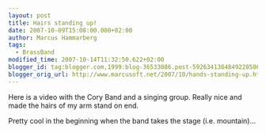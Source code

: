 ```yaml
---
layout: post
title: Hairs standing up!
date: 2007-10-09T15:08:00.000+02:00
author: Marcus Hammarberg
tags:
  - BrassBand
modified_time: 2007-10-14T11:32:50.622+02:00
blogger_id: tag:blogger.com,1999:blog-36533086.post-5926341384849228586
blogger_orig_url: http://www.marcusoft.net/2007/10/hands-standing-up.html
---
```


Here is a
video with the Cory Band and a singing group. Really nice and made the
hairs of my arm stand on end.

Pretty cool in the beginning when the band takes the stage (i.e.
mountain)...
